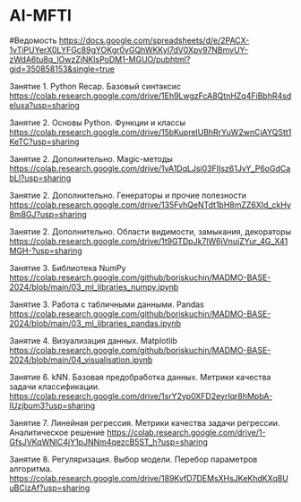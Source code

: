# AI-MFTI
#Ведомость
https://docs.google.com/spreadsheets/d/e/2PACX-1vTiPUYerX0LYFGc89gYOKgr0vGQhWKKyl7dV0Xpv97NBmvUY-zWdA6tu8q_lOwzZjNKlsPoDM1-MGUO/pubhtml?gid=350858153&single=true

Занятие 1. Python Recap. Базовый синтаксис 
https://colab.research.google.com/drive/1Eh9LwgzFcA8QtnHZq4FiBbhR4sdeluxa?usp=sharing

Занятие 2. Основы Python. Функции и классы 
https://colab.research.google.com/drive/15bKuprelUBhRrYuW2wnCjAYQStt1KeTC?usp=sharing

Занятие 2. Дополнительно. Magic-методы 
https://colab.research.google.com/drive/1vA1DqLJsi03FIIsz61JvY_P6oGdCabLl?usp=sharing

Занятие 2. Дополнительно. Генераторы и прочие полезности
https://colab.research.google.com/drive/135FvhQeNTdt1bH8mZZ6XId_ckHy8m8GJ?usp=sharing

Занятие 2. Дополнительно. Области видимости, замыкания, декораторы
https://colab.research.google.com/drive/1t9GTDpJk7lW6jVnujZYur_4G_X41MGH-?usp=sharing

Занятие 3. Библиотека NumPy
https://colab.research.google.com/github/boriskuchin/MADMO-BASE-2024/blob/main/03_ml_libraries_numpy.ipynb

Занятие 3. Работа с табличными данными. Pandas
https://colab.research.google.com/github/boriskuchin/MADMO-BASE-2024/blob/main/03_ml_libraries_pandas.ipynb

Занятие 4. Визуализация данных. Matplotlib
https://colab.research.google.com/github/boriskuchin/MADMO-BASE-2024/blob/main/04_visualisation.ipynb

Занятие 6. kNN. Базовая предобработка данных. Метрики качества задачи классификации. 
https://colab.research.google.com/drive/1srY2yp0XFD2eyrIqr8hMpbA-IUzjbum3?usp=sharing

Занятие 7. Линейная регрессия. Метрики качества задачи регрессии. Аналитическое решение
https://colab.research.google.com/drive/1-GfsJVKqWNlC4jY1pJNNm4qezcB5ST_h?usp=sharing

Занятие 8. Регуляризация. Выбор модели. Перебор параметров алгоритма.
https://colab.research.google.com/drive/189KvfD7DEMsXHsJKeKhdKXq8UuBCizAf?usp=sharing
